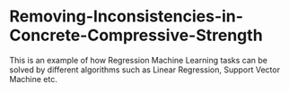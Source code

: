# Removing-Inconsistencies-in-Concrete-Compressive-Strength
This is an example of how Regression Machine Learning tasks can be solved by different algorithms such as Linear Regression, Support Vector Machine etc.
